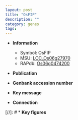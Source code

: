 ```yaml
---
layout: post
title: "OsFIP"
description: ""
category: genes
tags: 
---
```


* **Information**  
    + Symbol: OsFIP  
    + MSU: [LOC_Os06g27970](http://rice.uga.edu/cgi-bin/ORF_infopage.cgi?orf=LOC_Os06g27970)  
    + RAPdb: [Os06g0474200](http://rapdb.dna.affrc.go.jp/viewer/gbrowse_details/irgsp1?name=Os06g0474200)  

* **Publication**  

* **Genbank accession number**  

* **Key message**  

* **Connection**  

[//]: # * **Key figures**  


